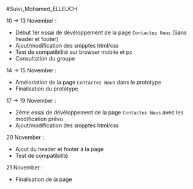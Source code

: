  #Suivi_Mohamed_ELLEUCH
 
 10 -> 13 November :

- Début 1er essai de dévéloppement de la page `Contactez Nous` (Sans header et footer) 
- Ajout/modification des snipptes html/css
- Test de compatibilité sur browser mobile et pc
- Consultation du groupe

14 -> 15 November : 

- Améloriation de la page `Contactez Nous` dans le prototype 
- Finalisation du prototype

17 -> 19 November :

- 2éme essai de dévéloppement de la page `Contactez Nous` avec les modification prévu
- Ajout/modification des snipptes html/css

20 November :

- Ajout du header et footer à la page
- Test de compatibilité

21 November : 

- Finalisation de la page

